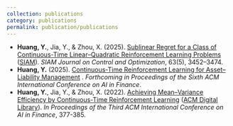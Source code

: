 ```yaml
---
collection: publications
category: publications
permalink: publication/publications
---
```


<ul>
  <li><strong>Huang, Y.</strong>, Jia, Y., & Zhou, X. (2025). 
      <a href="/files/LQ_SICON_2025.pdf">Sublinear Regret for a Class of Continuous-Time Linear–Quadratic Reinforcement Learning Problems</a> 
      (<a href="https://doi.org/10.1137/24M1695075">SIAM</a>). 
      <em>SIAM Journal on Control and Optimization</em>, 63(5), 3452–3474.
  </li>

  <li><strong>Huang, Y.</strong> (2025). 
      <a href="/files/ALM_ICAIF_2025.pdf">Continuous-Time Reinforcement Learning for Asset–Liability Management</a> 
      . 
      <em>Forthcoming in Proceedings of the Sixth ACM International Conference on AI in Finance</em>.
  </li>
  
  <li><strong>Huang, Y.</strong>, Jia, Y., & Zhou, X. (2022). 
      <a href="/files/MV_ICAIF_2022.pdf">Achieving Mean–Variance Efficiency by Continuous-Time Reinforcement Learning</a> 
      (<a href="https://dl.acm.org/doi/abs/10.1145/3533271.3561760">ACM Digital Library</a>). 
      <em>In Proceedings of the Third ACM International Conference on AI in Finance</em>, 377-385.
  </li>
</ul>

